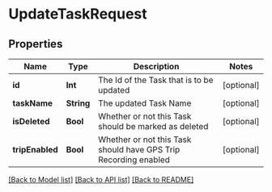 # UpdateTaskRequest

## Properties
Name | Type | Description | Notes
------------ | ------------- | ------------- | -------------
**id** | **Int** | The Id of the Task that is to be updated | [optional] 
**taskName** | **String** | The updated Task Name | [optional] 
**isDeleted** | **Bool** | Whether or not this Task should be marked as deleted | [optional] 
**tripEnabled** | **Bool** | Whether or not this Task should have GPS Trip Recording enabled | [optional] 

[[Back to Model list]](../README.md#documentation-for-models) [[Back to API list]](../README.md#documentation-for-api-endpoints) [[Back to README]](../README.md)


